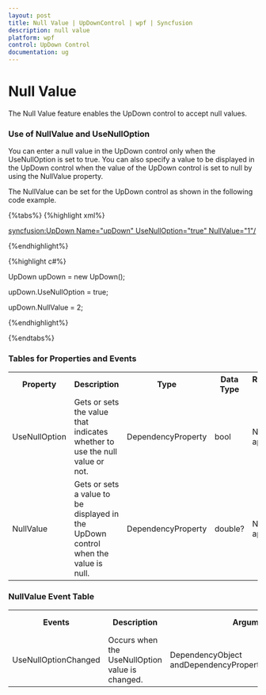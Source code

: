 ```yaml
---
layout: post
title: Null Value | UpDownControl | wpf | Syncfusion
description: null value
platform: wpf
control: UpDown Control
documentation: ug
---
```


# Null Value

The Null Value feature enables the UpDown control to accept null values.

### Use of NullValue and UseNullOption

You can enter a null value in the UpDown control only when the UseNullOption is set to true. You can also specify a value to be displayed in the UpDown control when the value of the UpDown control is set to null by using the NullValue property.

The NullValue can be set for the UpDown control as shown in the following code example.

{%tabs%}
{%highlight xml%}

<syncfusion:UpDown Name="upDown" UseNullOption="true" NullValue="1"/>

{%endhighlight%}



{%highlight c#%}

UpDown upDown = new UpDown();

upDown.UseNullOption = true;

upDown.NullValue = 2;

{%endhighlight%}

{%endtabs%}

### Tables for Properties and Events



<table>
<tr>
<th>
Property</th><th>
Description</th><th>
Type</th><th>
Data Type</th><th>
Reference links</th></tr>
<tr>
<td>
UseNullOption</td><td>
Gets or sets the value that indicates whether to use the null value or not.</td><td>
DependencyProperty</td><td>
bool</td><td>
Not applicable</td></tr>
<tr>
<td>
NullValue</td><td>
Gets or sets a value to be displayed in the UpDown control when the value is null.</td><td>
DependencyProperty</td><td>
double?</td><td>
Not applicable</td></tr>
</table>

### NullValue Event Table	

<table>
<tr>
<th>
Events</th><th>
Description</th><th>
Arguments</th><th>
Type</th><th>
Reference links</th></tr>
<tr>
<td>
UseNullOptionChanged</td><td>
Occurs when the UseNullOption value is changed.</td><td>
DependencyObject andDependencyPropertyChangedEventArgs.</td><td>
PropertyChangedCallback</td><td>
Not applicable.</td></tr>
</table>


